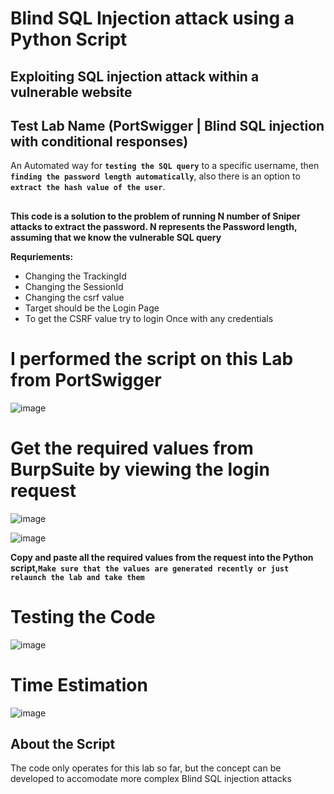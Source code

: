 # Blind SQL Injection attack using a Python Script
## Exploiting SQL injection attack within a vulnerable website 
## Test Lab Name (PortSwigger | Blind SQL injection with conditional responses)

An Automated way for **`testing the SQL query`** to a specific username, then **`finding the password length automatically`**, also there is an option to **`extract the hash value of the user`**.
## 

**This code is a solution to the problem of running N number of Sniper attacks to extract the password. N represents the Password length, assuming that we know the vulnerable SQL query**

**Requriements:**
- Changing the TrackingId
- Changing the SessionId
- Changing the csrf value
- Target should be the Login Page
- To get the CSRF value try to login Once with any credentials


# I performed the script on this Lab from PortSwigger
![image](https://github.com/AwsGhanem/Blind-SQL-Injection-with-Python/assets/123994471/132a48a6-58e5-405c-9eae-8c750b95fecf)

# Get the required values from BurpSuite by viewing the login request

![image](https://github.com/AwsGhanem/Blind-SQL-Injection-with-Python/assets/123994471/74249a0f-3e15-49c3-b46c-1a4a910046aa)

![image](https://github.com/AwsGhanem/Blind-SQL-Injection-with-Python/assets/123994471/8f9be079-ee39-4433-b855-2b2ceb6bd997)

**Copy and paste all the required values from the request into the Python script,`Make sure that the values are generated recently or just relaunch the lab and take them`**

  
# Testing the Code
![image](https://github.com/AwsGhanem/Blind-SQL-Injection-with-Python/assets/123994471/5d15de14-c458-412c-8fb0-dbd0f1d56e73)

# Time Estimation
![image](https://github.com/AwsGhanem/Blind-SQL-Injection-with-Python/assets/123994471/1d3f4737-eba9-42b6-8bc8-f02947d0f46b)


## About the Script
The code only operates for this lab so far, but the concept can be developed to accomodate more complex Blind SQL injection attacks
